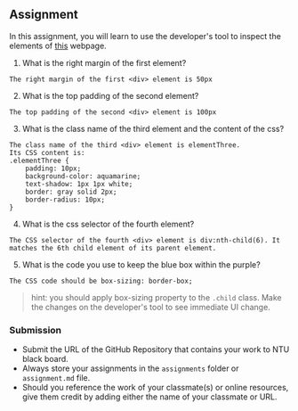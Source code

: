 ## Assignment

In this assignment, you will learn to use the developer's tool to inspect the elements of [this](https://nznznh.csb.app/) webpage.

1. What is the right margin of the first element? 
```
The right margin of the first <div> element is 50px
```

2. What is the top padding of the second element?
```
The top padding of the second <div> element is 100px
```

3. What is the class name of the third element and the content of the css?
```
The class name of the third <div> element is elementThree.
Its CSS content is:
.elementThree {
    padding: 10px;
    background-color: aquamarine;
    text-shadow: 1px 1px white;
    border: gray solid 2px;
    border-radius: 10px;
}
```

4. What is the css selector of the fourth element?
```
The CSS selector of the fourth <div> element is div:nth-child(6). It matches the 6th child element of its parent element.
```

5. What is the code you use to keep the blue box within the purple?
```
The CSS code should be box-sizing: border-box;
```

> hint: you should apply box-sizing property to the `.child` class. Make the changes on the developer's tool to see immediate UI change.



### Submission 

- Submit the URL of the GitHub Repository that contains your work to NTU black board.
- Always store your assignments in the `assignments` folder or `assignment.md` file.
- Should you reference the work of your classmate(s) or online resources, give them credit by adding either the name of your classmate or URL. 